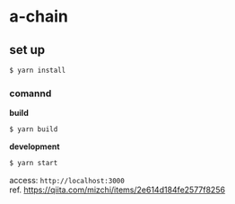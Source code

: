 # a-chain

## set up

```sh
$ yarn install
```

### comannd

**build**
```sh
$ yarn build
```

**development**
```sh
$ yarn start
```
access: `http://localhost:3000`  
ref. https://qiita.com/mizchi/items/2e614d184fe2577f8256



